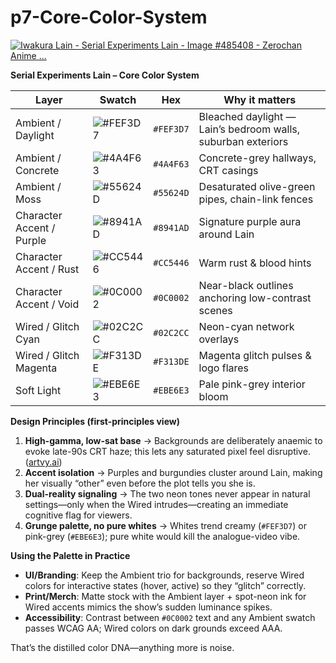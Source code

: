 # p7-Core-Color-System

[![Iwakura Lain - Serial Experiments Lain - Image #485408 - Zerochan Anime ...](https://tse2.mm.bing.net/th?id=OIP.tLR0SOEf0EYYP0Bd-4TtwQHaFU\&pid=Api)](https://www.zerochan.net/485408)

**Serial Experiments Lain – Core Color System**

| Layer                      | Swatch | Hex | Why it matters |
|----------------------------|--------|-----|----------------|
| Ambient / Daylight         | <img valign="middle" alt="#FEF3D7" src="https://readme-swatches.vercel.app/FEF3D7?size=20" /> | `#FEF3D7` | Bleached daylight — Lain’s bedroom walls, suburban exteriors |
| Ambient / Concrete         | <img valign="middle" alt="#4A4F63" src="https://readme-swatches.vercel.app/4A4F63?size=20" /> | `#4A4F63` | Concrete-grey hallways, CRT casings |
| Ambient / Moss             | <img valign="middle" alt="#55624D" src="https://readme-swatches.vercel.app/55624D?size=20" /> | `#55624D` | Desaturated olive-green pipes, chain-link fences |
| Character Accent / Purple  | <img valign="middle" alt="#8941AD" src="https://readme-swatches.vercel.app/8941AD?size=20" /> | `#8941AD` | Signature purple aura around Lain |
| Character Accent / Rust    | <img valign="middle" alt="#CC5446" src="https://readme-swatches.vercel.app/CC5446?size=20" /> | `#CC5446` | Warm rust & blood hints |
| Character Accent / Void    | <img valign="middle" alt="#0C0002" src="https://readme-swatches.vercel.app/0C0002?size=20" /> | `#0C0002` | Near-black outlines anchoring low-contrast scenes |
| Wired / Glitch Cyan        | <img valign="middle" alt="#02C2CC" src="https://readme-swatches.vercel.app/02C2CC?size=20" /> | `#02C2CC` | Neon-cyan network overlays |
| Wired / Glitch Magenta     | <img valign="middle" alt="#F313DE" src="https://readme-swatches.vercel.app/F313DE?size=20" /> | `#F313DE` | Magenta glitch pulses & logo flares |
| Soft Light                 | <img valign="middle" alt="#EBE6E3" src="https://readme-swatches.vercel.app/EBE6E3?size=20" /> | `#EBE6E3` | Pale pink-grey interior bloom |


**Design Principles (first-principles view)**

1. **High-gamma, low-sat base** → Backgrounds are deliberately anaemic to evoke late-90s CRT haze; this lets any saturated pixel feel disruptive. ([artvy.ai][3])
2. **Accent isolation** → Purples and burgundies cluster around Lain, making her visually “other” even before the plot tells you she is.
3. **Dual-reality signaling** → The two neon tones never appear in natural settings—only when the Wired intrudes—creating an immediate cognitive flag for viewers.
4. **Grunge palette, no pure whites** → Whites trend creamy (`#FEF3D7`) or pink-grey (`#EBE6E3`); pure white would kill the analogue-video vibe.

**Using the Palette in Practice**

* **UI/Branding**: Keep the Ambient trio for backgrounds, reserve Wired colors for interactive states (hover, active) so they “glitch” correctly.
* **Print/Merch**: Matte stock with the Ambient layer + spot-neon ink for Wired accents mimics the show’s sudden luminance spikes.
* **Accessibility**: Contrast between `#0C0002` text and any Ambient swatch passes WCAG AA; Wired colors on dark grounds exceed AAA.

That’s the distilled color DNA—anything more is noise.

[1]: https://www.colourlovers.com/palette/4574359/lain?utm_source=chatgpt.com "Palette / lain - COLOURlovers"
[2]: https://www.color-hex.com/color-palette/1022265?utm_source=chatgpt.com "serial experiments liz Color Palette"
[3]: https://www.artvy.ai/ai-art-style/serial-experiments-lain?utm_source=chatgpt.com "Serial Experiments Lain AI Art Style - Cyberpunk Aesthetics"
